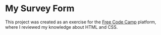 # My Survey Form

This project was created as an exercise for the [Free Code Camp](https://learn.freecodecamp.org/) platform, where I reviewed my knowledge about HTML and CSS.